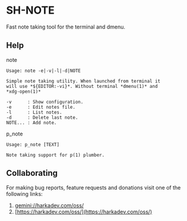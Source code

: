 # SH-NOTE

Fast note taking tool for the terminal and dmenu.

## Help

note

    Usage: note -e|-v|-l|-d|NOTE
    
    Simple note taking utility. When launched from terminal it
    will use *${EDITOR:-vi}*. Without terminal *dmenu(1)* and
    *xdg-open(1)*
    
    -v      : Show configuration.
    -e      : Edit notes file.
    -l      : List notes.
    -d      : Delete last note.
    NOTE... : Add note.

p_note

    Usage: p_note [TEXT]
    
    Note taking support for p(1) plumber.

## Collaborating

For making bug reports, feature requests and donations visit
one of the following links:

1. [gemini://harkadev.com/oss/](gemini://harkadev.com/oss/)
2. [https://harkadev.com/oss/](https://harkadev.com/oss/)

